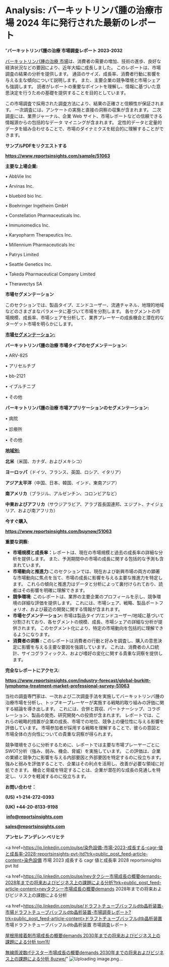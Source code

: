 # Analysis: バーキットリンパ腫の治療市場 2024 年に発行された最新のレポート

"<strong>バーキットリンパ腫の治療 市場調査レポート 2023-2032</strong>

<a href=https://www.reportsinsights.com/sample/51063>バーキットリンパ腫の治療 市場</a>は、消費者の需要の増加、技術の進歩、良好な経済状況などの要因により、近年大幅に成長しました。 このレポートは、市場調査の結果の分析を提供します。 通貨のサイズ、成長率、消費者行動に影響を与える主な傾向について説明します。 また、主要企業の競争環境と市場シェアも強調します。 読者がレポートの重要なポイントを理解し、情報に基づいた意思決定を行うための基礎を提供することを目的としています。

この市場調査で採用された調査方法により、結果の正確さと信頼性が保証されます。 一次調査には、アンケートの実施と直接の洞察の収集が含まれます。 二次調査には、業界ジャーナル、企業 Web サイト、市場レポートなどの信頼できる情報源からの包括的なデータ マイニングが含まれます。 定性的データと定量的データを組み合わせることで、市場のダイナミクスを総合的に理解することができます。

<strong><b>サンプルPDFをリクエストする</b></strong>

<a href=https://www.reportsinsights.com/sample/51063><strong><u>https://www.reportsinsights.com/sample/51063</u></strong></a>

<strong>主要な上場企業:</strong>

• AbbVie Inc

• Arvinas  Inc.

• bluebird bio  Inc.

• Boehringer Ingelheim GmbH

• Constellation Pharmaceuticals  Inc.

• Immunomedics  Inc.

• Karyopharm Therapeutics  Inc.

• Millennium Pharmaceuticals Inc

• Patrys Limited

• Seattle Genetics  Inc.

• Takeda Pharmaceutical Company Limited

• Theravectys SA

<strong>市場セグメンテーション</strong>

このセクションでは、製品タイプ、エンドユーザー、流通チャネル、地理的地域などのさまざまなパラメータに基づいて市場を分割します。 各セグメントの市場規模、成長率、市場シェアを分析して、業界プレーヤーの成長機会と潜在的なターゲット市場を明らかにします。

<strong><u>市場セグメンテーション</u></strong><strong><u>:</u></strong>

<strong>バーキットリンパ腫の治療 市場タイプのセグメンテーション:</strong>

• ARV-825

• アリセルチブ

• bb-2121

• イブルチニブ

• その他

<strong>バーキットリンパ腫の治療 市場アプリケーションのセグメンテーション:</strong>

• 病院

• 診療所

• その他

<strong><u>地域別</u></strong><strong><u>:</u></strong>

<strong>北米</strong>（米国、カナダ、およびメキシコ）

<strong>ヨーロッパ</strong>（ドイツ、フランス、英国、ロシア、イタリア）

<strong>アジア太平洋</strong>（中国、日本、韓国、インド、東南アジア）

<strong>南アメリカ</strong>（ブラジル、アルゼンチン、コロンビアなど）

<strong>中東およびアフリカ</strong>（サウジアラビア、アラブ首長国連邦、エジプト、ナイジェリア、および南アフリカ）

<strong>今すぐ購入</strong>

<a href=https://www.reportsinsights.com/buynow/51063><strong><u>https://www.reportsinsights.com/buynow/51063</u></strong></a>

<strong>重要な洞察:</strong>
<ul>
  <li><strong>市場規模と成長率：</strong>レポートは、現在の市場規模と過去の成長率の詳細な分析を提供します。 また、予測期間中の市場の成長に関する包括的な予測も含まれています。</li>
  <li><strong>市場動向と推進力:</strong>このセクションでは、現在および新興市場の両方の顕著な市場動向に焦点を当て、市場の成長に影響を与える主要な推進力を特定します。 これらの傾向と推進力はデータと分析によって裏付けられており、読者はその影響を明確に理解できます。</li>
  <li><strong>競争環境</strong>: このレポートは、業界の主要企業のプロフィールを示し、競争環境の詳細な評価を提供します。 これには、市場シェア、戦略、製品ポートフォリオ、および最近の開発に関する情報が含まれます。</li>
  <li><strong>市場セグメンテーション: </strong>市場は製品タイプ/エンドユーザー/地域に基づいて分割されており、各セグメントの規模、成長、市場シェアの詳細な分析が提供されます。 このセグメント化により、特定の市場動向を包括的に理解できるようになります。</li>
  <li><strong>消費者の洞察 : </strong>このレポートは消費者の行動と好みを調査し、購入の意思決定に影響を与える主要な要因を強調しています。 これは、消費者の人口統計、サイコグラフィックス、および嗜好の変化に関する貴重な洞察を提供します。</li>
</ul>
<strong>完全なレポートにアクセス:</strong>

<a href=https://www.reportsinsights.com/industry-forecast/global-burkitt-lymphoma-treatment-market-professional-survey-51063><strong><u><b>https://www.reportsinsights.com/industry-forecast/global-burkitt-lymphoma-treatment-market-professional-survey-51063</b></u></strong></a>

当社の調査専門家は、一次および二次調査手法を実施してバーキットリンパ腫の治療市場を分析し、トップキープレーヤーが実施する戦略的取り組みの評価に関する結論を導き出します。 これには、合併と買収、パートナーシップ、コラボレーション、製品の発売、研究開発への投資が含まれます。 レポートでは、これらの戦略的措置が企業の成長、市場での地位、競争上の優位性に与える影響を評価しています。 市場参加者が採用する戦略を理解することで、彼らの意図と市場全体の方向性についての貴重な洞察が得られます。

競争環境をさらに分析するために、レポートでは主要な市場プレーヤーごとにSWOT分析（強み、弱み、機会、脅威）を実施しています。 この評価は、企業の業績と競争力に影響を与える内部要因と外部要因を特定するのに役立ちます。 強みと弱みを評価することで、企業はその利点を活用し、改善が必要な領域に対処できます。 機会と脅威を特定することは、企業が潜在的な成長の見通しを特定し、リスクを軽減するのに役立ちます。

<strong>お問い合わせ：</strong>

<strong>(US) +1-214-272-0393</strong>

<strong>(UK) +44-20-8133-9198</strong>

<strong> </strong><a href=info@reportsinsights.com><strong><u>info@reportsinsights.com</u></strong></a>

<a href=sales@reportsinsights.com><strong><u>sales@reportsinsights.com</u></strong></a>

<strong>アンセレ アンデレン ベリヒテ</strong>

<a href=https://jp.linkedin.com/pulse/染色設備-市場-2023-成長する-cagr-値と成長率-2028-reportsinsights-pvt-ltd?trk=public_post_feed-article-content>染色設備 市場 2023 成長する cagr 値と成長率 2028 reportsinsights pvt ltd</a>

<a href=https://jp.linkedin.com/pulse/nevタクシー市場成長の概要demands-2028年までの将来およびビジネス上の課題による分析?trk=public_post_feed-article-content>nevタクシー市場成長の概要demands 2028年までの将来およびビジネス上の課題による分析</a>

<a href=https://jp.linkedin.com/pulse/ドラフトチューブバッフルdtb晶析装置-市場ドラフトチューブバッフルdtb晶析装置-市場調査レポート?trk=public_post_feed-article-content>ドラフトチューブバッフルdtb晶析装置 市場ドラフトチューブバッフルdtb晶析装置 市場調査レポート</a>

<a href=https://www.linkedin.com/pulse/屋根用接着剤市場成長の概要demands-2030年までの将来およびビジネス上の課題による分析-tom1f/>屋根用接着剤市場成長の概要demands 2030年までの将来およびビジネス上の課題による分析 tom1f/</a>

<a href=https://www.linkedin.com/pulse/無線周波数rfテスター市場成長の概要demands-2030年までの将来およびビジネス上の課題による分析-8uzwe/>無線周波数rfテスター市場成長の概要demands 2030年までの将来およびビジネス上の課題による分析 8uzwe/</a>"
![Uploading image.png…]()
